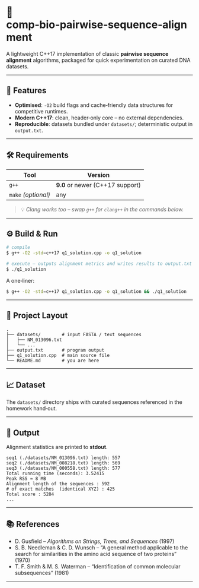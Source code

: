 # 📌 comp‑bio‑pairwise‑sequence‑alignment

A lightweight C++17 implementation of classic **pairwise sequence alignment** algorithms, packaged for quick experimentation on curated DNA datasets.

---

## 🚀 Features

* **Optimised**: `-O2` build flags and cache‑friendly data structures for competitive runtimes.
* **Modern C++17**: clean, header‑only core – no external dependencies.
* **Reproducible**: datasets bundled under `datasets/`; deterministic output in `output.txt`.

---

## 🛠️ Requirements

| Tool                | Version                          |
| ------------------- | -------------------------------- |
| `g++`               | **9.0** or newer (C++17 support) |
| `make` *(optional)* | any                              |

> 💡 *Clang works too – swap `g++` for `clang++` in the commands below.*

---

## ⚙️ Build & Run

```bash
# compile
$ g++ -O2 -std=c++17 q1_solution.cpp -o q1_solution

# execute – outputs alignment metrics and writes results to output.txt
$ ./q1_solution
```

A one‑liner:

```bash
$ g++ -O2 -std=c++17 q1_solution.cpp -o q1_solution && ./q1_solution
```

---

## 📂 Project Layout

```text
.
├── datasets/        # input FASTA / text sequences
│   ├── NM_013096.txt
│   └── ...
├── output.txt       # program output
├── q1_solution.cpp  # main source file
└── README.md        # you are here
```

---

## 📈 Dataset

The `datasets/` directory ships with curated sequences referenced in the homework hand‑out.

---

## 📝 Output

Alignment statistics are printed to **stdout**.

```text
seq1 (./datasets/NM_013096.txt) length: 557
seq2 (./datasets/NM_008218.txt) length: 569
seq3 (./datasets/NM_000558.txt) length: 577
Total running time (seconds): 3.52415
Peak RSS ≈ 8 MB
Alignment length of the sequences : 592
# of exact matches  (identical XYZ) : 425
Total score : 5284
...
```

---


## 📚 References

* D. Gusfield – *Algorithms on Strings, Trees, and Sequences* (1997)
* S. B. Needleman & C. D. Wunsch – “A general method applicable to the search for similarities in the amino acid sequence of two proteins” (1970)
* T. F. Smith & M. S. Waterman – “Identification of common molecular subsequences” (1981)

---
